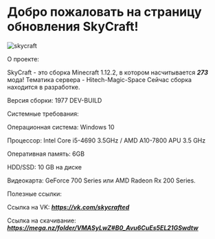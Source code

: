 # Добро пожаловать на страницу обновления SkyCraft!
![skycraft](https://user-images.githubusercontent.com/112784806/213673544-64d86c62-f6aa-4811-87a6-a7c5408591e4.png)

О проекте:

SkyCraft - это сборка Minecraft 1.12.2, в котором насчитывается ***273*** мода! Тематика сервера - Hitech-Magic-Space
Сейчас сборка находится в разработке.

Версия сборки: 1977 DEV-BUILD

Системные требования:

Операционная система: Windows 10

Процессор: Intel Core i5-4690 3.5GHz / AMD A10-7800 APU 3.5 GHz

Оперативная память: 6GB

HDD/SSD: 10 GB на диске

Видеокарта: GeForce 700 Series или AMD Radeon Rx 200 Series.


Полезные ссылки:

Ссылка на VK: ***https://vk.com/skycrafted***

Ссылка на скачивание: ***https://mega.nz/folder/VMASyLwZ#B0_Avu6CuEs5EL21GSwdtw***
